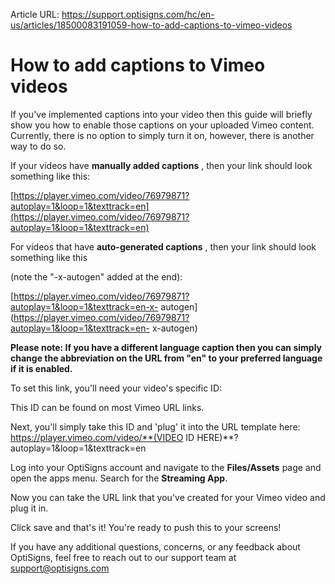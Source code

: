 Article URL: https://support.optisigns.com/hc/en-us/articles/18500083191059-how-to-add-captions-to-vimeo-videos

# How to add captions to Vimeo videos

If you've implemented captions into your video then this guide will briefly
show you how to enable those captions on your uploaded Vimeo content.
Currently, there is no option to simply turn it on, however, there is another
way to do so.

If your videos have **manually added captions** , then your link should look
something like this:

[https://player.vimeo.com/video/76979871?autoplay=1&loop=1&texttrack=en](https://player.vimeo.com/video/76979871?autoplay=1&loop=1&texttrack=en)

For videos that have **auto-generated captions** , then your link should look
something like this

(note the "-x-autogen" added at the end):

[https://player.vimeo.com/video/76979871?autoplay=1&loop=1&texttrack=en-x-
autogen](https://player.vimeo.com/video/76979871?autoplay=1&loop=1&texttrack=en-
x-autogen)

**Please note: If you have a different language caption then you can simply
change the abbreviation on the URL from "en" to your preferred language if it
is enabled.**

To set this link, you'll need your video's specific ID:

This ID can be found on most Vimeo URL links.

Next, you'll simply take this ID and 'plug' it into the URL template here:
https://player.vimeo.com/video/**(VIDEO ID
HERE)**?autoplay=1&loop=1&texttrack=en

Log into your OptiSigns account and navigate to the **Files/Assets** page and
open the apps menu. Search for the **Streaming App**.

Now you can take the URL link that you've created for your Vimeo video and
plug it in.

Click save and that's it! You're ready to push this to your screens!

If you have any additional questions, concerns, or any feedback about
OptiSigns, feel free to reach out to our support team at
[support@optisigns.com](mailto:support@optisigns.com)

